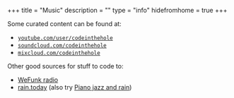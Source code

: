 +++ 
title = "Music"
description = "" 
type = "info"
hidefromhome = true
+++

Some curated content can be found at:

- [`youtube.com/user/codeinthehole`](https://www.youtube.com/user/codeinthehole)
- [`soundcloud.com/codeinthehole`](https://soundcloud.com/codeinthehole)
- [`mixcloud.com/codeinthehole`](https://www.mixcloud.com/codeinthehole/)

Other good sources for stuff to code to:

- [WeFunk radio](http://www.wefunkradio.com/)
- [rain.today](https://rain.today/) (also try
  [Piano jazz and rain](http://jazzandrain.com/piano_jazz.html))
